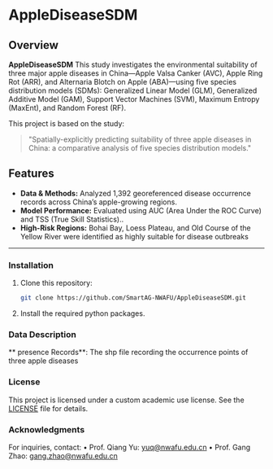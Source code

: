 # AppleDiseaseSDM
## Overview
**AppleDiseaseSDM** This study investigates the environmental suitability of three major apple diseases in China—Apple Valsa Canker (AVC), Apple Ring Rot (ARR), and Alternaria Blotch on Apple (ABA)​—using ​five species distribution models (SDMs)​: Generalized Linear Model (GLM), Generalized Additive Model (GAM), Support Vector Machines (SVM), Maximum Entropy (MaxEnt), and Random Forest (RF).

This project is based on the study:
> "Spatially-explicitly predicting suitability of three apple diseases in China: a comparative analysis of five species distribution models."

## Features
- **​Data & Methods:** Analyzed ​1,392 georeferenced disease occurrence records​ across China’s apple-growing regions.
- **Model Performance:** Evaluated using ​AUC (Area Under the ROC Curve)​​ and ​TSS (True Skill Statistics)​..
- **​High-Risk Regions:** Bohai Bay, Loess Plateau, and Old Course of the Yellow River were identified as ​highly suitable​ for disease outbreaks
---

### Installation
1. Clone this repository:
   ```bash
   git clone https://github.com/SmartAG-NWAFU/AppleDiseaseSDM.git
2. Install the required python packages.

### Data Description

** presence Records**: The shp file recording the occurrence points of three apple diseases

### License
This project is licensed under a custom academic use license. See the [LICENSE](./LICENSE) file for details.

### Acknowledgments

For inquiries, contact:
	• Prof. Qiang Yu: yuq@nwafu.edu.cn
	• Prof. Gang Zhao: gang.zhao@nwafu.edu.cn


